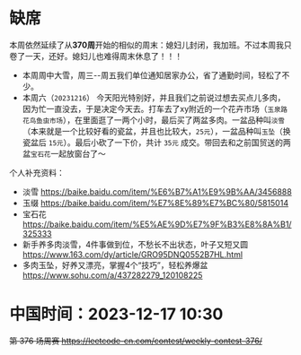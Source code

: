 
# 缺席

本周依然延续了从**370周**开始的相似的周末：媳妇儿封闭，我加班。不过本周我只卷了一天，还好。媳妇儿也难得周末休息了！！！
- 本周周中大雪，周三--周五我们单位通知居家办公，省了通勤时间，轻松了不少。
- 本周六（`20231216`） 今天阳光特别好，并且我们之前说过想去买点儿多肉，因为忙一直没去，于是决定今天去。打车去了xy附近的一个花卉市场（`玉泉路花鸟鱼虫市场`），在里面逛了一两个小时，最后买了两盆多肉。一盆品种叫`淡雪`（本来就是一个比较好看的瓷盆，并且也比较大，`25元`），一盆品种叫`玉坠`（换瓷盆后 `15元`）。最后小砍了一下价，共计 `35元` 成交。带回去和之前国贸送的两盆`宝石花`一起放窗台了～

个人补充资料：
- 淡雪 https://baike.baidu.com/item/%E6%B7%A1%E9%9B%AA/3456888
- 玉缀 https://baike.baidu.com/item/%E7%8E%89%E7%BC%80/5815014
- 宝石花 https://baike.baidu.com/item/%E5%AE%9D%E7%9F%B3%E8%8A%B1/325333
- 新手养多肉淡雪，4件事做到位，不愁长不出状态，叶子又短又圆 https://www.163.com/dy/article/GRO95DNQ0552B7HL.html
- 多肉玉坠，好养又漂亮，掌握4个“技巧”，轻松养爆盆 https://www.sohu.com/a/437282279_120108225

# 中国时间：2023-12-17 10:30

~~第 376 场周赛 https://leetcode-cn.com/contest/weekly-contest-376/~~
